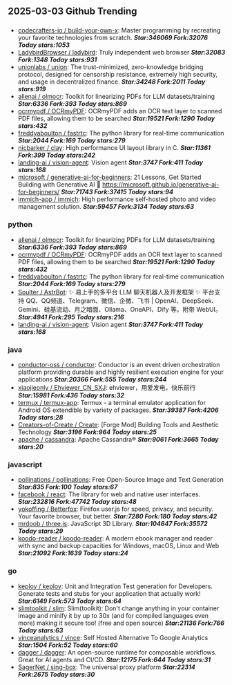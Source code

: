 ## 2025-03-03 Github Trending

### 
* [codecrafters-io / build-your-own-x](https://github.com/codecrafters-io/build-your-own-x): Master programming by recreating your favorite technologies from scratch. ***Star:346069 Fork:32076 Today stars:1053***
* [LadybirdBrowser / ladybird](https://github.com/LadybirdBrowser/ladybird): Truly independent web browser ***Star:32083 Fork:1348 Today stars:931***
* [unionlabs / union](https://github.com/unionlabs/union): The trust-minimized, zero-knowledge bridging protocol, designed for censorship resistance, extremely high security, and usage in decentralized finance. ***Star:34248 Fork:2011 Today stars:919***
* [allenai / olmocr](https://github.com/allenai/olmocr): Toolkit for linearizing PDFs for LLM datasets/training ***Star:6336 Fork:393 Today stars:869***
* [ocrmypdf / OCRmyPDF](https://github.com/ocrmypdf/OCRmyPDF): OCRmyPDF adds an OCR text layer to scanned PDF files, allowing them to be searched ***Star:19521 Fork:1290 Today stars:432***
* [freddyaboulton / fastrtc](https://github.com/freddyaboulton/fastrtc): The python library for real-time communication ***Star:2044 Fork:169 Today stars:279***
* [nicbarker / clay](https://github.com/nicbarker/clay): High performance UI layout library in C. ***Star:11361 Fork:399 Today stars:242***
* [landing-ai / vision-agent](https://github.com/landing-ai/vision-agent): Vision agent ***Star:3747 Fork:411 Today stars:168***
* [microsoft / generative-ai-for-beginners](https://github.com/microsoft/generative-ai-for-beginners): 21 Lessons, Get Started Building with Generative AI 🔗 https://microsoft.github.io/generative-ai-for-beginners/ ***Star:71743 Fork:37415 Today stars:94***
* [immich-app / immich](https://github.com/immich-app/immich): High performance self-hosted photo and video management solution. ***Star:59457 Fork:3134 Today stars:63***

### python
* [allenai / olmocr](https://github.com/allenai/olmocr): Toolkit for linearizing PDFs for LLM datasets/training ***Star:6336 Fork:393 Today stars:869***
* [ocrmypdf / OCRmyPDF](https://github.com/ocrmypdf/OCRmyPDF): OCRmyPDF adds an OCR text layer to scanned PDF files, allowing them to be searched ***Star:19521 Fork:1290 Today stars:432***
* [freddyaboulton / fastrtc](https://github.com/freddyaboulton/fastrtc): The python library for real-time communication ***Star:2044 Fork:169 Today stars:279***
* [Soulter / AstrBot](https://github.com/Soulter/AstrBot): ✨ 易上手的多平台 LLM 聊天机器人及开发框架 ✨ 平台支持 QQ、QQ频道、Telegram、微信、企微、飞书 | OpenAI、DeepSeek、Gemini、硅基流动、月之暗面、Ollama、OneAPI、Dify 等。附带 WebUI。 ***Star:4941 Fork:295 Today stars:216***
* [landing-ai / vision-agent](https://github.com/landing-ai/vision-agent): Vision agent ***Star:3747 Fork:411 Today stars:168***

### java
* [conductor-oss / conductor](https://github.com/conductor-oss/conductor): Conductor is an event driven orchestration platform providing durable and highly resilient execution engine for your applications ***Star:20366 Fork:555 Today stars:244***
* [xiaojieonly / Ehviewer_CN_SXJ](https://github.com/xiaojieonly/Ehviewer_CN_SXJ): ehviewer，用爱发电，快乐前行 ***Star:15981 Fork:436 Today stars:32***
* [termux / termux-app](https://github.com/termux/termux-app): Termux - a terminal emulator application for Android OS extendible by variety of packages. ***Star:39387 Fork:4206 Today stars:28***
* [Creators-of-Create / Create](https://github.com/Creators-of-Create/Create): [Forge Mod] Building Tools and Aesthetic Technology ***Star:3196 Fork:964 Today stars:25***
* [apache / cassandra](https://github.com/apache/cassandra): Apache Cassandra® ***Star:9061 Fork:3665 Today stars:20***

### javascript
* [pollinations / pollinations](https://github.com/pollinations/pollinations): Free Open-Source Image and Text Generation ***Star:835 Fork:100 Today stars:67***
* [facebook / react](https://github.com/facebook/react): The library for web and native user interfaces. ***Star:232816 Fork:47742 Today stars:48***
* [yokoffing / Betterfox](https://github.com/yokoffing/Betterfox): Firefox user.js for speed, privacy, and security. Your favorite browser, but better. ***Star:7280 Fork:180 Today stars:42***
* [mrdoob / three.js](https://github.com/mrdoob/three.js): JavaScript 3D Library. ***Star:104647 Fork:35572 Today stars:29***
* [koodo-reader / koodo-reader](https://github.com/koodo-reader/koodo-reader): A modern ebook manager and reader with sync and backup capacities for Windows, macOS, Linux and Web ***Star:21092 Fork:1639 Today stars:24***

### go
* [keploy / keploy](https://github.com/keploy/keploy): Unit and Integration Test generation for Developers. Generate tests and stubs for your application that actually work! ***Star:6149 Fork:573 Today stars:64***
* [slimtoolkit / slim](https://github.com/slimtoolkit/slim): Slim(toolkit): Don't change anything in your container image and minify it by up to 30x (and for compiled languages even more) making it secure too! (free and open source) ***Star:21136 Fork:766 Today stars:63***
* [vinceanalytics / vince](https://github.com/vinceanalytics/vince): Self Hosted Alternative To Google Analytics ***Star:1504 Fork:52 Today stars:60***
* [dagger / dagger](https://github.com/dagger/dagger): An open-source runtime for composable workflows. Great for AI agents and CI/CD. ***Star:12175 Fork:644 Today stars:31***
* [SagerNet / sing-box](https://github.com/SagerNet/sing-box): The universal proxy platform ***Star:22314 Fork:2675 Today stars:30***
